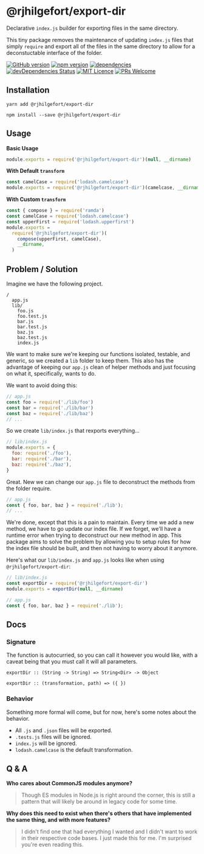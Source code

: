 # @rjhilgefort/export-dir

Declarative `index.js` builder for exporting files in the same directory.

This tiny package removes the maintenance of updating `index.js` files that simply `require` and export all of the files in the same directory to allow for a deconstuctable interface of the folder.

[![GitHub version](https://badge.fury.io/gh/rjhilgefort%2Fexport-dir.svg)](https://badge.fury.io/gh/rjhilgefort%2Fexport-dir)
[![npm version](https://badge.fury.io/js/%40rjhilgefort%2Fexport-dir.svg)](https://badge.fury.io/js/%40rjhilgefort%2Fexport-dir)
[![dependencies](https://david-dm.org/rjhilgefort/export-dir.svg)](https://david-dm.org/rjhilgefort/export-dir)
[![devDependencies Status](https://david-dm.org/rjhilgefort/export-dir/dev-status.svg)](https://david-dm.org/rjhilgefort/export-dir?type=dev)
[![MIT Licence](https://badges.frapsoft.com/os/mit/mit.svg?v=103)](https://opensource.org/licenses/mit-license.php)
[![PRs Welcome](https://img.shields.io/badge/PRs-welcome-brightgreen.svg?style=flat)](http://makeapullrequest.com)



## Installation

```
yarn add @rjhilgefort/export-dir
```
```
npm install --save @rjhilgefort/export-dir
```



## Usage

**Basic Usage**

```js
module.exports = require('@rjhilgefort/export-dir')(null, __dirname)
```

**With Default `transform`**

```js
const camelCase = require('lodash.camelcase')
module.exports = require('@rjhilgefort/export-dir')(camelcase, __dirname)
```

**With Custom `transform`**

```js
const { compose } = require('ramda')
const camelCase = require('lodash.camelcase')
const upperFirst = require('lodash.upperfirst')
module.exports =
  require('@rjhilgefort/export-dir')(
    compose(upperFirst, camelCase),
    __dirname,
  )
```



## Problem / Solution

Imagine we have the following project.

```
/
  app.js
  lib/
    foo.js
    foo.test.js
    bar.js
    bar.test.js
    baz.js
    baz.test.js
    index.js
```

We want to make sure we're keeping our functions isolated, testable, and generic, so we created a `lib` folder to keep them. This also has the advantage of keeping our `app.js` clean of helper methods and just focusing on what it, specifically, wants to do.

We want to avoid doing this:

```js
// app.js
const foo = require('./lib/foo')
const bar = require('./lib/bar')
const baz = require('./lib/baz')
// ...
```

So we create `lib/index.js` that rexports everything...

```js
// lib/index.js
module.exports = {
  foo: require('./foo'),
  bar: require('./bar'),
  baz: require('./baz'),
}
```

Great. New we can change our `app.js` file to deconstruct the methods from the folder require.

```js
// app.js
const { foo, bar, baz } = require('./lib');
// ...
```

We're done, except that this is a pain to maintain. Every time we add a new method, we have to go update our index file. If we forget, we'll have a runtime error when trying to deconstruct our new method in app. This package aims to solve the problem by allowing you to setup rules for how the index file should be built, and then not having to worry about it anymore.

Here's what our `lib/index.js` and `app.js` looks like when using `@rjhilgefort/export-dir`:

```js
// lib/index.js
const exportDir = require('@rjhilgefort/export-dir')
module.exports = exportDir(null, __dirname)

// app.js
const { foo, bar, baz } = require('./lib');
```



## Docs

### Signature

The function is autocurried, so you can call it however you would like, with a caveat being that you must call it will all parameters.

`exportDir :: (String -> String) => String<Dir> -> Object`

`exportDir :: (transformation, path) => ({ })`

### Behavior

Something more formal will come, but for now, here's some notes about the behavior.

- All `.js` and `.json` files will be exported.
- `.tests.js` files will be ignored.
- `index.js` will be ignored.
- `lodash.camelcase` is the default transformation.



## Q & A

**Who cares about CommonJS modules anymore?**
> Though ES modules in Node.js is right around the corner, this is still a pattern that will likely be around in legacy code for some time.

**Why does this need to exist when there's others that have implemented the same thing, and with more features?**
> I didn't find one that had everything I wanted and I didn't want to work in their respective code bases. I just made this for me. I'm surprised you're even reading this.
